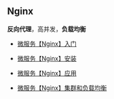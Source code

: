 ## Nginx

**反向代理**，高并发，**负载均衡**

* [微服务【Nginx】入门]()

* [微服务【Nginx】安装]()

* [微服务【Nginx】应用]()

* [微服务【Nginx】集群和负载均衡]()

